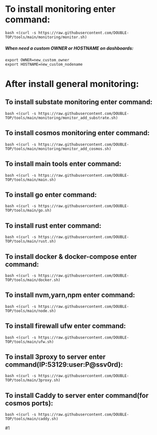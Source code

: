 # To install monitoring enter command:
```
bash <(curl -s https://raw.githubusercontent.com/DOUBLE-TOP/tools/main/monitoring/monitor.sh)
```
##### When need a custom OWNER or HOSTNAME on dashboards:
```
export OWNER=new_custom_owner
export HOSTNAME=new_custom_nodename
```

# After install general monitoring:

## To install substate monitoring enter command:
```
bash <(curl -s https://raw.githubusercontent.com/DOUBLE-TOP/tools/main/monitoring/monitor_add_substrate.sh)
```


## To install cosmos monitoring enter command:
```
bash <(curl -s https://raw.githubusercontent.com/DOUBLE-TOP/tools/main/monitoring/monitor_add_cosmos.sh)
```


## To install main tools enter command:
```
bash <(curl -s https://raw.githubusercontent.com/DOUBLE-TOP/tools/main/main.sh)
```

## To install go enter command:
```
bash <(curl -s https://raw.githubusercontent.com/DOUBLE-TOP/tools/main/go.sh)
```

## To install rust enter command:
```
bash <(curl -s https://raw.githubusercontent.com/DOUBLE-TOP/tools/main/rust.sh)
```

## To install docker & docker-compose enter command:
```
bash <(curl -s https://raw.githubusercontent.com/DOUBLE-TOP/tools/main/docker.sh)
```

## To install nvm,yarn,npm enter command:
```
bash <(curl -s https://raw.githubusercontent.com/DOUBLE-TOP/tools/main/node.sh)
```

## To install firewall ufw enter command:
```
bash <(curl -s https://raw.githubusercontent.com/DOUBLE-TOP/tools/main/ufw.sh)
```

## To install 3proxy to server enter command(IP:53129:user:P@ssv0rd):
```
bash <(curl -s https://raw.githubusercontent.com/DOUBLE-TOP/tools/main/3proxy.sh)
```

## To install Caddy to server enter command(for cosmos ports):
```
bash <(curl -s https://raw.githubusercontent.com/DOUBLE-TOP/tools/main/caddy.sh)
```
#1
